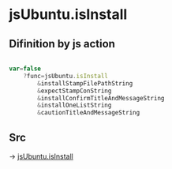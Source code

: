 # jsUbuntu.isInstall

## Difinition by js action

```js.js

var=false
	?func=jsUbuntu.isInstall
		&installStampFilePathString
		&expectStampConString
		&installConfirmTitleAndMessageString
		&installOneListString
		&cautionTitleAndMessageString
```

## Src

-> [jsUbuntu.isInstall](https://github.com/puutaro/CommandClick/blob/master/app/src/main/java/com/puutaro/commandclick/fragment_lib/terminal_fragment/js_interface/JsUbuntu.kt#L287)


